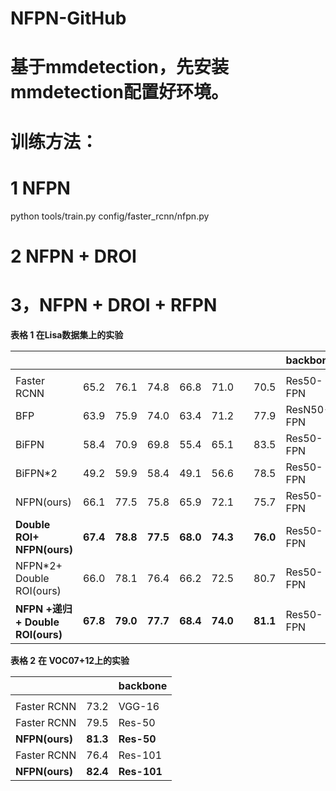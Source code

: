 # NFPN-GitHub
# 基于mmdetection，先安装mmdetection配置好环境。
# 训练方法：
# 1 NFPN
python tools/train.py config/faster_rcnn/nfpn.py
# 2 NFPN + DROI 
# 3，NFPN + DROI + RFPN
**表格 1 在Lisa数据集上的实验**

|                                  |          |          |          |          |          |   |          | backbone   |
|----------------------------------|----------|----------|----------|----------|----------|---|----------|------------|
|                                  |          |          |          |          |          |   |          |            |
| Faster RCNN                      | 65.2     | 76.1     | 74.8     | 66.8     | 71.0     |   | 70.5     | Res50-FPN  |
| BFP                              | 63.9     | 75.9     | 74.0     | 63.4     | 71.2     |   | 77.9     | ResN50-FPN |
| BiFPN                            | 58.4     | 70.9     | 69.8     | 55.4     | 65.1     |   | 83.5     | Res50-FPN  |
| BiFPN\*2                         | 49.2     | 59.9     | 58.4     | 49.1     | 56.6     |   | 78.5     | Res50-FPN  |
| NFPN(ours)                       | 66.1     | 77.5     | 75.8     | 65.9     | 72.1     |   | 75.7     | Res50-FPN  |
| **Double ROI+ NFPN(ours)**       | **67.4** | **78.8** | **77.5** | **68.0** | **74.3** |   | **76.0** | Res50-FPN  |
| NFPN\*2+ Double ROI(ours)        | 66.0     | 78.1     | 76.4     | 66.2     | 72.5     |   | 80.7     | Res50-FPN  |
| **NFPN +递归+ Double ROI(ours)** | **67.8** | **79.0** | **77.7** | **68.4** | **74.0** |   | **81.1** | Res50-FPN  |

**表格 2**  **在 VOC07+12上的实验**

|                |          | backbone    |
|----------------|----------|-------------|
|                |          |             |
| Faster RCNN    | 73.2     | VGG-16      |
| Faster RCNN    | 79.5     | Res-50      |
| **NFPN(ours)** | **81.3** | **Res-50**  |
| Faster RCNN    | 76.4     | Res-101     |
| **NFPN(ours)** | **82.4** | **Res-101** |
